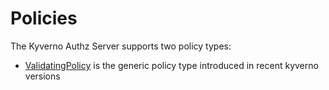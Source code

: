 # Policies

The Kyverno Authz Server supports two policy types:

- [ValidatingPolicy](./vpol/index.md) is the generic policy type introduced in recent kyverno versions
